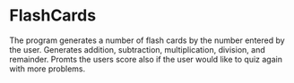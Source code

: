 # FlashCards
The program generates a number of flash cards by the number entered by the user. Generates addition, subtraction, multiplication, division, and remainder. Promts the users score   also if the user would like to quiz again with more problems.
